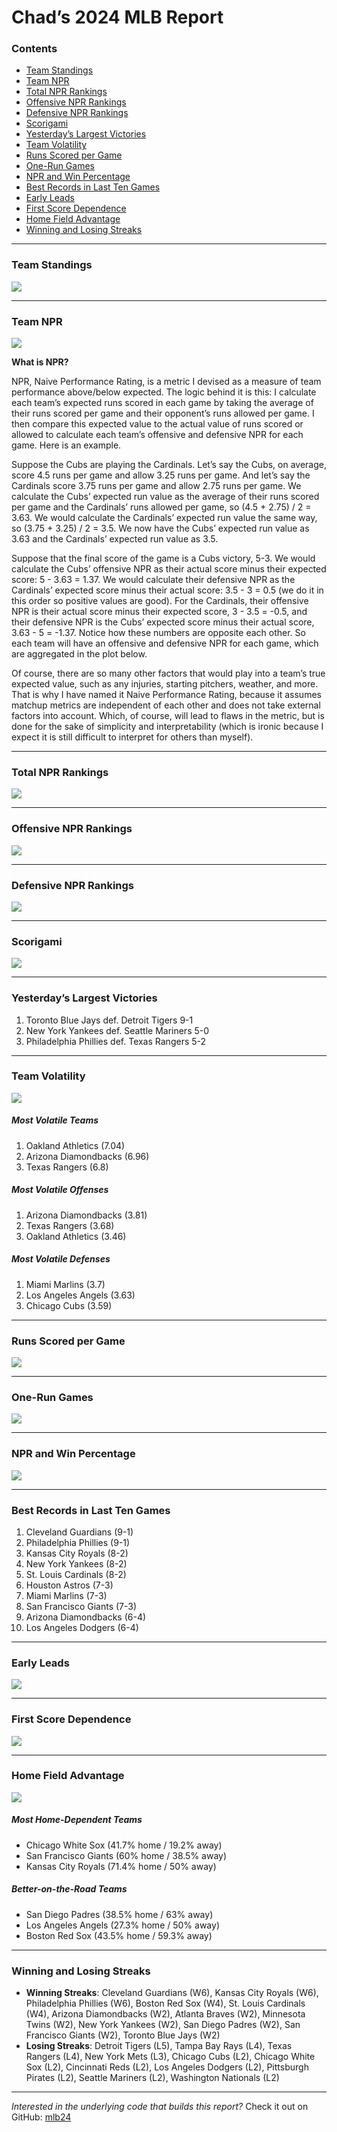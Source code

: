 Chad’s 2024 MLB Report
================

### Contents

- [Team Standings](#team-standings)
- [Team NPR](#team-npr)
- [Total NPR Rankings](#total-npr-rankings)
- [Offensive NPR Rankings](#offensive-npr-rankings)
- [Defensive NPR Rankings](#defensive-npr-rankings)
- [Scorigami](#scorigami)
- [Yesterday’s Largest Victories](#yesterdays-largest-victories)
- [Team Volatility](#team-volatility)
- [Runs Scored per Game](#runs-scored-per-game)
- [One-Run Games](#one-run-games)
- [NPR and Win Percentage](#npr-and-win-percentage)
- [Best Records in Last Ten Games](#best-records-in-last-ten-games)
- [Early Leads](#early-leads)
- [First Score Dependence](#first-score-dependence)
- [Home Field Advantage](#home-field-advantage)
- [Winning and Losing Streaks](#winning-and-losing-streaks)

------------------------------------------------------------------------

### Team Standings

![](README_files/figure-gfm/unnamed-chunk-4-1.png)<!-- -->

------------------------------------------------------------------------

### Team NPR

![](README_files/figure-gfm/unnamed-chunk-6-1.png)<!-- -->

**What is NPR?**

NPR, Naive Performance Rating, is a metric I devised as a measure of
team performance above/below expected. The logic behind it is this: I
calculate each team’s expected runs scored in each game by taking the
average of their runs scored per game and their opponent’s runs allowed
per game. I then compare this expected value to the actual value of runs
scored or allowed to calculate each team’s offensive and defensive NPR
for each game. Here is an example.

Suppose the Cubs are playing the Cardinals. Let’s say the Cubs, on
average, score 4.5 runs per game and allow 3.25 runs per game. And let’s
say the Cardinals score 3.75 runs per game and allow 2.75 runs per game.
We calculate the Cubs’ expected run value as the average of their runs
scored per game and the Cardinals’ runs allowed per game, so (4.5 +
2.75) / 2 = 3.63. We would calculate the Cardinals’ expected run value
the same way, so (3.75 + 3.25) / 2 = 3.5. We now have the Cubs’ expected
run value as 3.63 and the Cardinals’ expected run value as 3.5.

Suppose that the final score of the game is a Cubs victory, 5-3. We
would calculate the Cubs’ offensive NPR as their actual score minus
their expected score: 5 - 3.63 = 1.37. We would calculate their
defensive NPR as the Cardinals’ expected score minus their actual score:
3.5 - 3 = 0.5 (we do it in this order so positive values are good). For
the Cardinals, their offensive NPR is their actual score minus their
expected score, 3 - 3.5 = -0.5, and their defensive NPR is the Cubs’
expected score minus their actual score, 3.63 - 5 = -1.37. Notice how
these numbers are opposite each other. So each team will have an
offensive and defensive NPR for each game, which are aggregated in the
plot below.

Of course, there are so many other factors that would play into a team’s
true expected value, such as any injuries, starting pitchers, weather,
and more. That is why I have named it Naive Performance Rating, because
it assumes matchup metrics are independent of each other and does not
take external factors into account. Which, of course, will lead to flaws
in the metric, but is done for the sake of simplicity and
interpretability (which is ironic because I expect it is still difficult
to interpret for others than myself).

------------------------------------------------------------------------

### Total NPR Rankings

![](README_files/figure-gfm/unnamed-chunk-7-1.png)<!-- -->

------------------------------------------------------------------------

### Offensive NPR Rankings

![](README_files/figure-gfm/unnamed-chunk-8-1.png)<!-- -->

------------------------------------------------------------------------

### Defensive NPR Rankings

![](README_files/figure-gfm/unnamed-chunk-9-1.png)<!-- -->

------------------------------------------------------------------------

### Scorigami

![](README_files/figure-gfm/unnamed-chunk-10-1.png)<!-- -->

------------------------------------------------------------------------

### Yesterday’s Largest Victories

1.  Toronto Blue Jays def. Detroit Tigers 9-1
2.  New York Yankees def. Seattle Mariners 5-0
3.  Philadelphia Phillies def. Texas Rangers 5-2

------------------------------------------------------------------------

### Team Volatility

![](README_files/figure-gfm/unnamed-chunk-12-1.png)<!-- -->

##### Most Volatile Teams

1.  Oakland Athletics (7.04)
2.  Arizona Diamondbacks (6.96)
3.  Texas Rangers (6.8)

##### Most Volatile Offenses

1.  Arizona Diamondbacks (3.81)
2.  Texas Rangers (3.68)
3.  Oakland Athletics (3.46)

##### Most Volatile Defenses

1.  Miami Marlins (3.7)
2.  Los Angeles Angels (3.63)
3.  Chicago Cubs (3.59)

------------------------------------------------------------------------

### Runs Scored per Game

![](README_files/figure-gfm/unnamed-chunk-14-1.png)<!-- -->

------------------------------------------------------------------------

### One-Run Games

![](README_files/figure-gfm/unnamed-chunk-15-1.png)<!-- -->

------------------------------------------------------------------------

### NPR and Win Percentage

![](README_files/figure-gfm/unnamed-chunk-16-1.png)<!-- -->

------------------------------------------------------------------------

### Best Records in Last Ten Games

1.  Cleveland Guardians (9-1)
2.  Philadelphia Phillies (9-1)
3.  Kansas City Royals (8-2)
4.  New York Yankees (8-2)
5.  St. Louis Cardinals (8-2)
6.  Houston Astros (7-3)
7.  Miami Marlins (7-3)
8.  San Francisco Giants (7-3)
9.  Arizona Diamondbacks (6-4)
10. Los Angeles Dodgers (6-4)

------------------------------------------------------------------------

### Early Leads

![](README_files/figure-gfm/unnamed-chunk-19-1.png)<!-- -->

------------------------------------------------------------------------

### First Score Dependence

![](README_files/figure-gfm/unnamed-chunk-20-1.png)<!-- -->

------------------------------------------------------------------------

### Home Field Advantage

![](README_files/figure-gfm/unnamed-chunk-22-1.png)<!-- -->

##### Most Home-Dependent Teams

- Chicago White Sox (41.7% home / 19.2% away)
- San Francisco Giants (60% home / 38.5% away)
- Kansas City Royals (71.4% home / 50% away)

##### Better-on-the-Road Teams

- San Diego Padres (38.5% home / 63% away)
- Los Angeles Angels (27.3% home / 50% away)
- Boston Red Sox (43.5% home / 59.3% away)

------------------------------------------------------------------------

### Winning and Losing Streaks

- **Winning Streaks**: Cleveland Guardians (W6), Kansas City Royals
  (W6), Philadelphia Phillies (W6), Boston Red Sox (W4), St. Louis
  Cardinals (W4), Arizona Diamondbacks (W2), Atlanta Braves (W2),
  Minnesota Twins (W2), New York Yankees (W2), San Diego Padres (W2),
  San Francisco Giants (W2), Toronto Blue Jays (W2)
- **Losing Streaks**: Detroit Tigers (L5), Tampa Bay Rays (L4), Texas
  Rangers (L4), New York Mets (L3), Chicago Cubs (L2), Chicago White Sox
  (L2), Cincinnati Reds (L2), Los Angeles Dodgers (L2), Pittsburgh
  Pirates (L2), Seattle Mariners (L2), Washington Nationals (L2)

------------------------------------------------------------------------

*Interested in the underlying code that builds this report?* Check it
out on GitHub:
<a href="https://github.com/chadallison/mlb24" target="_blank">mlb24</a>
